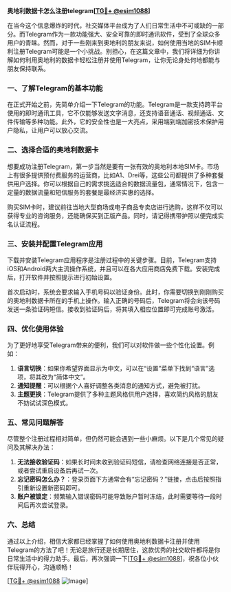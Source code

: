**奥地利数据卡怎么注册telegram[[TG💪+ @esim1088](https://t.me/s/esim1088)]**

在当今这个信息爆炸的时代，社交媒体平台成为了人们日常生活中不可或缺的一部分。而Telegram作为一款功能强大、安全可靠的即时通讯软件，受到了全球众多用户的青睐。然而，对于一些刚来到奥地利的朋友来说，如何使用当地的SIM卡顺利注册Telegram可能是一个小挑战。别担心，在这篇文章中，我们将详细为你讲解如何利用奥地利的数据卡轻松注册并使用Telegram，让你无论身处何地都能与朋友保持联系。

### 一、了解Telegram的基本功能

在正式开始之前，先简单介绍一下Telegram的功能。Telegram是一款支持跨平台使用的即时通讯工具，它不仅能够发送文字消息，还支持语音通话、视频通话、文件传输等多种功能。此外，它的安全性也是一大亮点，采用端到端加密技术保护用户隐私，让用户可以放心交流。

### 二、选择合适的奥地利数据卡

想要成功注册Telegram，第一步当然是要有一张有效的奥地利本地SIM卡。市场上有很多提供预付费服务的运营商，比如A1、Drei等，这些公司都提供了多种套餐供用户选择。你可以根据自己的需求挑选适合的数据流量包，通常情况下，包含一定量的数据流量和短信服务的套餐是最经济实惠的选择。

购买SIM卡时，建议前往当地大型商场或电子商品专卖店进行选购，这样不仅可以获得专业的咨询服务，还能确保买到正版产品。同时，请记得携带护照以便完成实名认证流程。

### 三、安装并配置Telegram应用

下载并安装Telegram应用程序是注册过程中的关键步骤。目前，Telegram支持iOS和Android两大主流操作系统，并且可以在各大应用商店免费下载。安装完成后，打开软件并按照提示进行初始设置。

首次启动时，系统会要求输入手机号码以验证身份。此时，你需要切换到刚刚购买的奥地利数据卡所在的手机上操作。输入正确的号码后，Telegram将会向该号码发送一条验证码短信。接收到验证码后，将其填入相应位置即可完成账号激活。

### 四、优化使用体验

为了更好地享受Telegram带来的便利，我们可以对软件做一些个性化设置。例如：

1. **语言切换**：如果你希望界面显示为中文，可以在“设置”菜单下找到“语言”选项，将其改为“简体中文”。
2. **通知提醒**：可以根据个人喜好调整各类消息的通知方式，避免被打扰。
3. **主题更换**：Telegram提供了多种主题风格供用户选择，喜欢简约风格的朋友不妨试试深色模式。

### 五、常见问题解答

尽管整个注册过程相对简单，但仍然可能会遇到一些小麻烦。以下是几个常见的疑问及其解决办法：

1. **无法接收验证码**：如果长时间未收到验证码短信，请检查网络连接是否正常，或者尝试重启设备后再试一次。
2. **忘记密码怎么办？**：登录页面下方通常会有“忘记密码？”链接，点击后按照指引重新设置新密码即可。
3. **账户被锁定**：频繁输入错误密码可能导致账户暂时冻结，此时需要等待一段时间后再次尝试登录。

### 六、总结

通过以上介绍，相信大家都已经掌握了如何使用奥地利数据卡注册并使用Telegram的方法了吧！无论是旅行还是长期居住，这款优秀的社交软件都将是你日常生活中的得力助手。最后，再次强调一下[[TG💪+ @esim1088](https://t.me/s/esim1088)]，祝各位小伙伴玩得开心，沟通顺畅！

[[TG💪+ @esim1088](https://t.me/s/esim1088) ![Image](https://i.postimg.cc/4NQfJmqS/Snipaste-2025-05-13-00-14-12.png)]